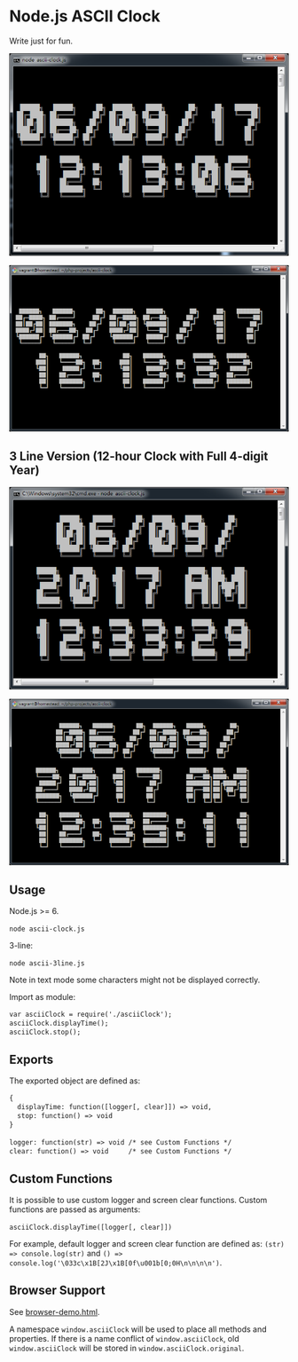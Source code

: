 Node.js ASCII Clock
=================================================

Write just for fun.

![Running in Windows CMD](cmd.png)

![Running in bash](bash.png)

## 3 Line Version (12-hour Clock with Full 4-digit Year)

![Running in Windows CMD](cmd-3line.png)

![Running in bash](bash-3line.png)

## Usage

Node.js >= 6.

`node ascii-clock.js`

3-line:

`node ascii-3line.js`

Note in text mode some characters might not be displayed correctly.

Import as module:

```
var asciiClock = require('./asciiClock');
asciiClock.displayTime();
asciiClock.stop();
```

## Exports

The exported object are defined as:

```
{
  displayTime: function([logger[, clear]]) => void,
  stop: function() => void
}

logger: function(str) => void /* see Custom Functions */
clear: function() => void     /* see Custom Functions */
```

## Custom Functions

It is possible to use custom logger and screen clear functions. Custom
functions are passed as arguments:

`asciiClock.displayTime([logger[, clear]])`

For example, default logger and screen clear function are defined as:
`(str) => console.log(str)` and
`() => console.log('\033c\x1B[2J\x1B[0f\u001b[0;0H\n\n\n\n')`.

## Browser Support

See [browser-demo.html](browser-demo.html).

A namespace `window.asciiClock` will be used to place all methods and
properties. If there is a name conflict of `window.asciiClock`,
old `window.asciiClock` will be stored in `window.asciiClock.original`.
